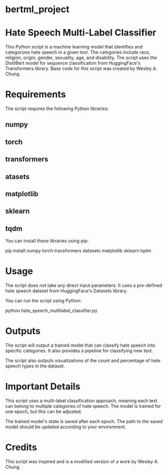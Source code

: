 # bertml_project

# Hate Speech Multi-Label Classifier
This Python script is a machine learning model that identifies and categorizes hate speech in a given text. The categories include race, religion, origin, gender, sexuality, age, and disability. The script uses the DistilBert model for sequence classification from HuggingFace's Transformers library. Base code for this script was created by Wesley A. Chung.

# Requirements
The script requires the following Python libraries:

## numpy
## torch
## transformers
## atasets
## matplotlib
## sklearn
## tqdm 

You can install these libraries using pip:

pip install numpy torch transformers datasets matplotlib sklearn tqdm

# Usage
The script does not take any direct input parameters. It uses a pre-defined hate speech dataset from HuggingFace's Datasets library.

You can run the script using Python:

python hate_speech_multilabel_classifier.py

# Outputs
The script will output a trained model that can classify hate speech into specific categories. It also provides a pipeline for classifying new text.

The script also outputs visualizations of the count and percentage of hate speech types in the dataset.

# Important Details
This script uses a multi-label classification approach, meaning each text can belong to multiple categories of hate speech. The model is trained for one epoch, but this can be adjusted.

The trained model's state is saved after each epoch. The path to the saved model should be updated according to your environment.

# Credits
This script was inspired and is a modified version of a work by Wesley A. Chung. 
